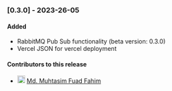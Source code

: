 ### [0.3.0] - 2023-26-05

#### Added

- RabbitMQ Pub Sub functionality (beta version: 0.3.0)
- Vercel JSON for vercel deployment

#### Contributors to this release

- <img src="https://avatars.githubusercontent.com/u/69357704?v=4/u/12586868?v&#x3D;4&amp;s&#x3D;18" alt="avatar" width="18"/> [Md. Muhtasim Fuad Fahim](https://github.com/mdmuhtasimfuadfahim)